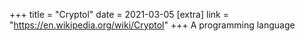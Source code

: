 +++
title = "Cryptol"
date = 2021-03-05
[extra]
link = "https://en.wikipedia.org/wiki/Cryptol"
+++
A programming language

